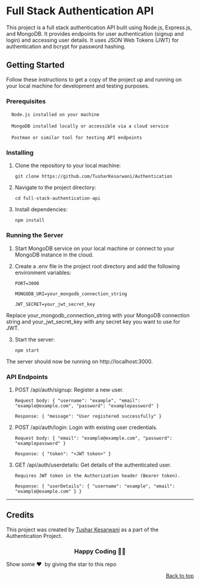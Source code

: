 # Full Stack Authentication API

This project is a full stack authentication API built using Node.js, Express.js, and MongoDB. It provides endpoints for user authentication (signup and login) and accessing user details. It uses JSON Web Tokens (JWT) for authentication and bcrypt for password hashing.

## Getting Started

Follow these instructions to get a copy of the project up and running on your local machine for development and testing purposes.

### Prerequisites

&emsp;`Node.js installed on your machine`

&emsp;`MongoDB installed locally or accessible via a cloud service`

&emsp;`Postman or similar tool for testing API endpoints`

### Installing

1. Clone the repository to your local machine:

    `git clone https://github.com/TusharKesarwani/Authentication`

2. Navigate to the project directory:

    `cd full-stack-authentication-api`

3. Install dependencies:

    `npm install`

### Running the Server

1. Start MongoDB service on your local machine or connect to your MongoDB instance in the cloud.
2. Create a .env file in the project root directory and add the following environment variables:

    `PORT=3000`
    
    `MONGODB_URI=your_mongodb_connection_string`
    
    `JWT_SECRET=your_jwt_secret_key`

Replace your_mongodb_connection_string with your MongoDB connection string and your_jwt_secret_key with any secret key you want to use for JWT.

3. Start the server:

    `npm start`

The server should now be running on http://localhost:3000.

### API Endpoints

1. POST /api/auth/signup: Register a new user.

    `Request body: { "username": "example", "email": "example@example.com", "password": "examplepassword" }`
    
    `Response: { "message": "User registered successfully" }`

2. POST /api/auth/login: Login with existing user credentials.

    `Request body: { "email": "example@example.com", "password": "examplepassword" }`
    
    `Response: { "token": "<JWT token>" }`

3. GET /api/auth/userdetails: Get details of the authenticated user.

    `Requires JWT token in the Authorization header (Bearer token).`
    
    `Response: { "userDetails": { "username": "example", "email": "example@example.com" } }`

<hr>


## Credits

This project was created by [Tushar Kesarwani](https://github.com/TusharKesarwani) as a part of the Authentication Project.

<h3 align=center>Happy Coding 👨‍💻</h3>

Show some ❤️&nbsp; by giving the star to this repo
<p align="right"><a href="https://github.com/TusharKesarwani/Authentication">Back to top</a></p>
